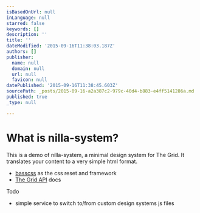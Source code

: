 ```yaml
---
isBasedOnUrl: null
inLanguage: null
starred: false
keywords: []
description: ''
title: ''
dateModified: '2015-09-16T11:38:03.187Z'
authors: []
publisher:
  name: null
  domain: null
  url: null
  favicon: null
datePublished: '2015-09-16T11:38:45.603Z'
sourcePath: _posts/2015-09-16-a2a387c2-979c-40d4-b883-e4ff5141286a.md
published: true
_type: null

---
```

# What is nilla-system?

This is a demo of nilla-system, a minimal design system for The Grid. It translates your content to a very simple html format.

* [basscss][0] as the css reset and framework
* [The Grid API][1] docs

Todo

* simple service to switch to/from custom design systems js files



[0]: http://www.basscss.com/
[1]: https://developer.thegrid.io/